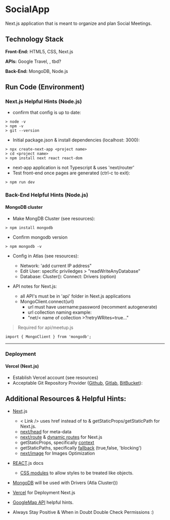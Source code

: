 # SocialApp
Next.js application that is meant to organize and plan Social Meetings. 

## Technology Stack
**Front-End:** HTML5, CSS, Next.js

**APIs:**  Google Travel, , tbd?

**Back-End:** MongoDB, Node.js



## Run Code (Environment)
### Next.js Helpful Hints (Node.js)
- confirm that config is up to date:

```
> node -v
> npm -v
> git --version
```

- Initial package.json & install dependencies (localhost: 3000):
```
> npx create-next-app <project name>
> cd <project name>
> npm install next react react-dom
```
- next-app application is not Typescript & uses 'next/router'
- Test front-end once pages are generated (ctrl-c to exit):
```
> npm run dev
```

### Back-End Helpful Hints (Node.js)
#### MongoDB cluster
- Make MongDB Cluster (see resources):
```
> npm install mongodb
```

- Confirm mongodb version
```
> npm mongodb -v
```
- Config in Atlas (see resources):
    - Network: 'add current IP address"
    - Edit User: specific priviledges > "readWriteAnyDatabase" 
    - Database: Cluster(): Connect: Drivers (option)
    
- API notes for Next.js:
    - all API's must be in 'api' folder in Next.js applications
    - MongoClient.connect(url)
        - url must have username:password (recomment autogenerate) 
        - url collection naming example: 
        - "net/< name of collection >?retryWRites=true..."
    
> Required for api/meetup.js
```
import { MongoClient } from 'mongodb';
```

--------------------------------------------------
### Deployment
#### Vercel (Next.js)
- Establish Vercel account (see resources)
-  Acceptable Git Repository Provider ([Github](https://github.com/), [Gitlab](https://about.gitlab.com/), [BitBucket](https://bitbucket.org/product)):



## Additional Resources & Helpful Hints:
- [Next](https://nextjs.org/docs/getting-started#system-requirements).js
    - < Link /> uses href instead of to & getStaticProps/getStaticPath for Next.js.
    - [next/head](https://nextjs.org/docs/api-reference/next/head) for meta-data
    - [next/route](https://nextjs.org/docs/api-reference/next/router) & [dynamic routes](https://nextjs.org/docs/routing/dynamic-routes) for Next.js
    - getStaticProps, specifically [context](https://nextjs.org/docs/api-reference/data-fetching/get-static-props)
    - getStaticPaths, specifically [fallback](https://nextjs.org/docs/api-reference/data-fetching/get-static-paths) (true,false, 'blocking')
    - [next/image](https://nextjs.org/docs/basic-features/image-optimization) for Images Optimization
    
- [REACT](https://react.dev/).js docs
    - [CSS modules](https://create-react-app.dev/docs/adding-a-css-modules-stylesheet/) to allow styles to be treated like objects.
- [MongoDB](https://www.mongodb.com/) will be used with Drivers (Atla Cluster())
- [Vercel](https://vercel.com/) for Deployment Next.js
- [GoogleMap API](https://www.99darshan.com/posts/interactive-maps-using-nextjs-and-google-maps/) helpful hints. 
- Always Stay Positive & When in Doubt Double Check Permissions :) 